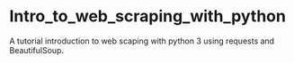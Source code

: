 # Intro_to_web_scraping_with_python
A tutorial introduction to web scaping with python 3 using requests and BeautifulSoup.  
